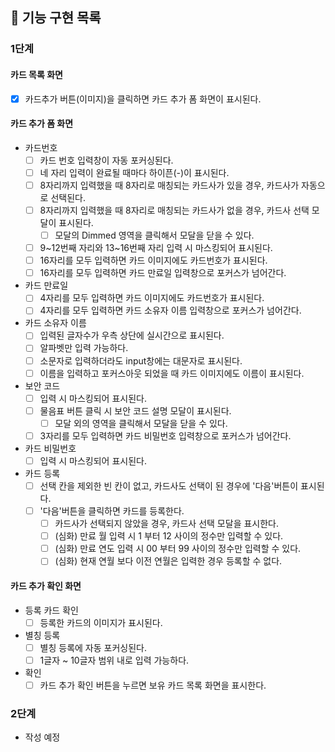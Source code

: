 ## 📝 기능 구현 목록

### 1단계

#### 카드 목록 화면

- [x] 카드추가 버튼(이미지)을 클릭하면 카드 추가 폼 화면이 표시된다.

#### 카드 추가 폼 화면

- 카드번호
  - [ ] 카드 번호 입력창이 자동 포커싱된다.
  - [ ] 네 자리 입력이 완료될 때마다 하이픈(-)이 표시된다.
  - [ ] 8자리까지 입력했을 때 8자리로 매칭되는 카드사가 있을 경우, 카드사가 자동으로 선택된다.
  - [ ] 8자리까지 입력했을 때 8자리로 매칭되는 카드사가 없을 경우, 카드사 선택 모달이 표시된다.
    - [ ] 모달의 Dimmed 영역을 클릭해서 모달을 닫을 수 있다.
  - [ ] 9~12번째 자리와 13~16번째 자리 입력 시 마스킹되어 표시된다.
  - [ ] 16자리를 모두 입력하면 카드 이미지에도 카드번호가 표시된다.
  - [ ] 16자리를 모두 입력하면 카드 만료일 입력창으로 포커스가 넘어간다.
- 카드 만료일
  - [ ] 4자리를 모두 입력하면 카드 이미지에도 카드번호가 표시된다.
  - [ ] 4자리를 모두 입력하면 카드 소유자 이름 입력창으로 포커스가 넘어간다.
- 카드 소유자 이름
  - [ ] 입력된 글자수가 우측 상단에 실시간으로 표시된다.
  - [ ] 알파벳만 입력 가능하다.
  - [ ] 소문자로 입력하더라도 input창에는 대문자로 표시된다.
  - [ ] 이름을 입력하고 포커스아웃 되었을 때 카드 이미지에도 이름이 표시된다.
- 보안 코드
  - [ ] 입력 시 마스킹되어 표시된다.
  - [ ] 물음표 버튼 클릭 시 보안 코드 설명 모달이 표시된다.
    - [ ] 모달 외의 영역을 클릭해서 모달을 닫을 수 있다.
  - [ ] 3자리를 모두 입력하면 카드 비밀번호 입력창으로 포커스가 넘어간다.
- 카드 비밀번호
  - [ ] 입력 시 마스킹되어 표시된다.
- 카드 등록
  - [ ] 선택 칸을 제외한 빈 칸이 없고, 카드사도 선택이 된 경우에 '다음'버튼이 표시된다.
  - [ ] '다음'버튼을 클릭하면 카드를 등록한다.
    - [ ] 카드사가 선택되지 않았을 경우, 카드사 선택 모달을 표시한다.
    - [ ] (심화) 만료 월 입력 시 1 부터 12 사이의 정수만 입력할 수 있다.
    - [ ] (심화) 만료 연도 입력 시 00 부터 99 사이의 정수만 입력할 수 있다.
    - [ ] (심화) 현재 연월 보다 이전 연월은 입력한 경우 등록할 수 없다.

#### 카드 추가 확인 화면

- 등록 카드 확인
  - [ ] 등록한 카드의 이미지가 표시된다.
- 별칭 등록
  - [ ] 별칭 등록에 자동 포커싱된다.
  - [ ] 1글자 ~ 10글자 범위 내로 입력 가능하다.
- 확인
  - [ ] 카드 추가 확인 버튼을 누르면 보유 카드 목록 화면을 표시한다.

### 2단계

- 작성 예정
